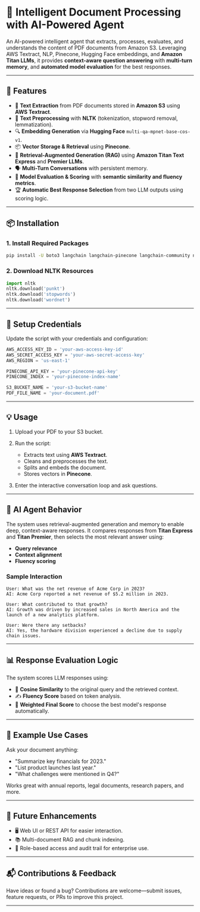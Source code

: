 
# 🧠 Intelligent Document Processing with AI-Powered Agent

An AI-powered intelligent agent that extracts, processes, evaluates, and understands the content of PDF documents from Amazon S3. Leveraging AWS Textract, NLP, Pinecone, Hugging Face embeddings, and **Amazon Titan LLMs**, it provides **context-aware question answering** with **multi-turn memory**, and **automated model evaluation** for the best responses.

---

## 🚀 Features

* 📄 **Text Extraction** from PDF documents stored in **Amazon S3** using **AWS Textract**.
* 🧹 **Text Preprocessing** with **NLTK** (tokenization, stopword removal, lemmatization).
* 🔍 **Embedding Generation** via **Hugging Face** `multi-qa-mpnet-base-cos-v1`.
* 📦 **Vector Storage & Retrieval** using **Pinecone**.
* 🧠 **Retrieval-Augmented Generation (RAG)** using **Amazon Titan Text Express** and **Premier LLMs**.
* 🗣️ **Multi-Turn Conversations** with persistent memory.
* 🤖 **Model Evaluation & Scoring** with **semantic similarity and fluency metrics**.
* 🏆 **Automatic Best Response Selection** from two LLM outputs using scoring logic.

---

## 📦 Installation

### 1. Install Required Packages

```bash
pip install -U boto3 langchain langchain-pinecone langchain-community nltk sentence-transformers langchain-huggingface
```

### 2. Download NLTK Resources

```python
import nltk
nltk.download('punkt')
nltk.download('stopwords')
nltk.download('wordnet')
```

---

## 🔐 Setup Credentials

Update the script with your credentials and configuration:

```python
AWS_ACCESS_KEY_ID = 'your-aws-access-key-id'
AWS_SECRET_ACCESS_KEY = 'your-aws-secret-access-key'
AWS_REGION = 'us-east-1'

PINECONE_API_KEY = 'your-pinecone-api-key'
PINECONE_INDEX = 'your-pinecone-index-name'

S3_BUCKET_NAME = 'your-s3-bucket-name'
PDF_FILE_NAME = 'your-document.pdf'
```

---

## 💡 Usage

1. Upload your PDF to your S3 bucket.
2. Run the script:

   * Extracts text using **AWS Textract**.
   * Cleans and preprocesses the text.
   * Splits and embeds the document.
   * Stores vectors in **Pinecone**.
3. Enter the interactive conversation loop and ask questions.

---

## 🧠 AI Agent Behavior

The system uses retrieval-augmented generation and memory to enable deep, context-aware responses. It compares responses from **Titan Express** and **Titan Premier**, then selects the most relevant answer using:

* **Query relevance**
* **Context alignment**
* **Fluency scoring**

### Sample Interaction

```
User: What was the net revenue of Acme Corp in 2023?
AI: Acme Corp reported a net revenue of $5.2 million in 2023.

User: What contributed to that growth?
AI: Growth was driven by increased sales in North America and the launch of a new analytics platform.

User: Were there any setbacks?
AI: Yes, the hardware division experienced a decline due to supply chain issues.
```

---

## 📊 Response Evaluation Logic

The system scores LLM responses using:

* 🔁 **Cosine Similarity** to the original query and the retrieved context.
* ✍️ **Fluency Score** based on token analysis.
* 🏅 **Weighted Final Score** to choose the best model's response automatically.

---

## 💼 Example Use Cases

Ask your document anything:

* "Summarize key financials for 2023."
* "List product launches last year."
* "What challenges were mentioned in Q4?"

Works great with annual reports, legal documents, research papers, and more.

---

## 🌱 Future Enhancements

* 🖥️ Web UI or REST API for easier interaction.
* 📚 Multi-document RAG and chunk indexing.
* 🔐 Role-based access and audit trail for enterprise use.

---

## 📬 Contributions & Feedback

Have ideas or found a bug? Contributions are welcome—submit issues, feature requests, or PRs to improve this project.

---

